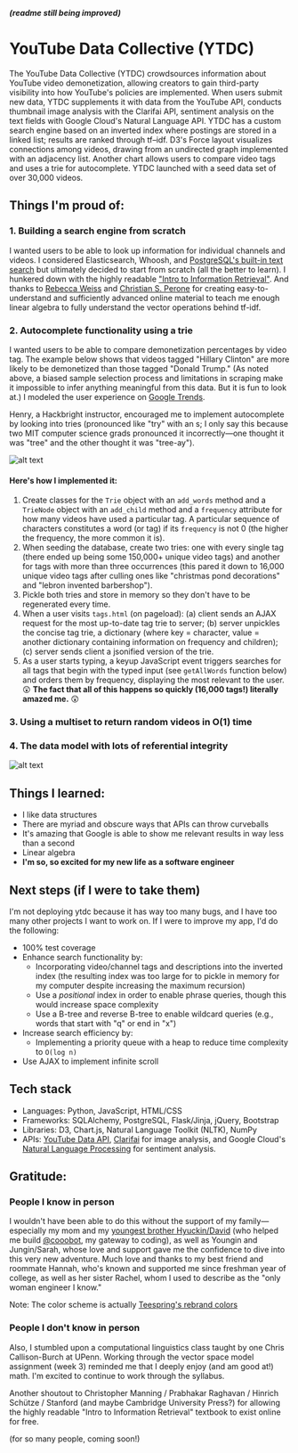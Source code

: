 ***(readme still being improved)***

# YouTube Data Collective (YTDC)

The YouTube Data Collective (YTDC) crowdsources information about YouTube video demonetization, allowing creators to gain third-party visibility into how YouTube's policies are implemented. When users submit new data, YTDC supplements it with data from the YouTube API, conducts thumbnail image analysis with the Clarifai API, sentiment analysis on the text fields with Google Cloud's Natural Language API. YTDC has a custom search engine based on an inverted index where postings are stored in a linked list; results are ranked through tf–idf. D3's Force layout visualizes connections among videos, drawing from an undirected graph implemented with an adjacency list. Another chart allows users to compare video tags and uses a trie for autocomplete. YTDC launched with a seed data set of over 30,000 videos.

## Things I'm proud of:

### 1. Building a search engine from scratch

I wanted users to be able to look up information for individual channels and videos. I considered Elasticsearch, Whoosh, and [PostgreSQL's built-in text search](https://www.postgresql.org/docs/9.5/static/textsearch.html) but ultimately decided to start from scratch (all the better to learn). I hunkered down with the highly readable ["Intro to Information Retrieval"](https://nlp.stanford.edu/IR-book/pdf/irbookonlinereading.pdf). And thanks to [Rebecca Weiss](http://stanford.edu/~rjweiss/public_html/IRiSS2013/text2/notebooks/tfidf.html) and [Christian S. Perone](http://blog.christianperone.com/2013/09/machine-learning-cosine-similarity-for-vector-space-models-part-iii/) for creating easy-to-understand and sufficiently advanced online material to teach me enough linear algebra to fully understand the 
vector operations behind tf-idf.

### 2. Autocomplete functionality using a trie

I wanted users to be able to compare demonetization percentages by video tag. The example below shows that videos tagged "Hillary Clinton" are more likely to be demonetized than those tagged "Donald Trump." (As noted above, a biased sample selection process and limitations in scraping make it impossible to infer anything meaningful from this data. But it is fun to look at.) I modeled the user experience on [Google Trends](https://trends.google.com/trends/explore?date=today%205-y&geo=US&q=%2Fm%2F0cqt90,%2Fm%2F0d06m5).

Henry, a Hackbright instructor, encouraged me to implement autocomplete by looking into tries (pronounced like "try" with an s; I only say this because two MIT computer science grads pronounced it incorrectly—one thought it was "tree" and the other thought it was "tree-ay").

![alt text](https://lh4.googleusercontent.com/_1H2MKoNUGkDN87ydTvIbbIJAvgs6tu7RCp7ypXYUUjxc3U2Yo3dkZiRXG4eJTtCLYl9n5Qxapu4qg=w1440-h780 "Autocomplete functionality")

#### Here's how I implemented it:
1. Create classes for the `Trie` object with an `add_words` method  and a `TrieNode` object with an `add_child` method and a `frequency` attribute for how many videos have used a particular tag. A particular sequence of characters constitutes a word (or tag) if its `frequency` is not 0 (the higher the frequency, the more common it is).
2. When seeding the database, create two tries: one with every single tag (there ended up being some 150,000+ unique video tags) and another for tags with more than three occurrences (this pared it down to 16,000 unique video tags after culling ones like "christmas pond decorations" and "lebron invented barbershop").
3. Pickle both tries and store in memory so they don't have to be regenerated every time.
4. When a user visits `tags.html` (on pageload): (a) client sends an AJAX request for the most up-to-date tag trie to server; (b) server unpickles the concise tag trie, a dictionary (where key = character, value = another dictionary containing information on frequency and children); (c) server sends client a jsonified version of the trie.
5. As a user starts typing, a keyup JavaScript event triggers searches for all tags that begin with the typed input (see `getAllWords` function below) and orders them by frequency, displaying the most relevant to the user. 😲 **The fact that all of this happens so quickly (16,000 tags!) literally amazed me.** 😲

### 3. Using a multiset to return random videos in O(1) time



### 4. The data model with lots of referential integrity

![alt text](https://lh5.googleusercontent.com/VYNjJFxSbd6nYEsn3SIuvJRAeTvoiVfGIbCv3kUdbDdERJBzZjLjIeeU8WOfwmii7cQUbHiJfcCfOQ=w1417-h780-rw "Data model for the YouTube Data Collective project")


## Things I learned:
* I like data structures
* There are myriad and obscure ways that APIs can throw curveballs
* It's amazing that Google is able to show me relevant results in way less than a second
* Linear algebra
* **I'm so, so excited for my new life as a software engineer**


## Next steps (if I were to take them)
I'm not deploying ytdc because it has way too many bugs, and I have too many other projects I want to work on. If I were to improve my app, I'd do the following:

* 100% test coverage
* Enhance search functionality by:
  * Incorporating video/channel tags and descriptions into the inverted index (the resulting index was too large for to pickle in memory for my computer despite increasing the maximum recursion)
  * Use a *positional* index in order to enable phrase queries, though this would increase space complexity
  * Use a B-tree and reverse B-tree to enable wildcard queries (e.g., words that start with "q" or end in "x")
* Increase search efficiency by:
  * Implementing a priority queue with a heap to reduce time complexity to `O(log n)`
* Use AJAX to implement infinite scroll

## Tech stack
* Languages: Python, JavaScript, HTML/CSS
* Frameworks: SQLAlchemy, PostgreSQL, Flask/Jinja, jQuery, Bootstrap
* Libraries: D3, Chart.js, Natural Language Toolkit (NLTK), NumPy
* APIs: [YouTube Data API](https://developers.google.com/youtube/v3/docs/), [Clarifai](https://clarifai.com/developer/guide/) for image analysis, and Google Cloud's [Natural Language Processing](https://cloud.google.com/natural-language/docs/basics) for sentiment analysis.

## Gratitude:

### People I know in person

I wouldn't have been able to do this without the support of my family—especially my mom and my [youngest brother Hyuckin/David](https://github.com/hdlim15) (who helped me build [@cooobot](https://github.com/haeinous/cooobot), my gateway to coding), as well as Youngin and Jungin/Sarah, whose love and support gave me the confidence to dive into this very new adventure. Much love and thanks to my best friend and roommate Hannah, who's known and supported me since freshman year of college, as well as her sister Rachel, whom I used to describe as the "only woman engineer I know."

Note: The color scheme is actually [Teespring's rebrand colors](http://teespring.com/style-guide)


### People I don't know in person

Also, I stumbled upon a computational linguistics class taught by one Chris Callison-Burch at UPenn. 
Working through the vector space model assignment (week 3) reminded me that I deeply enjoy (and am 
good at!) math. I'm excited to continue to work through the syllabus.

Another shoutout to Christopher Manning / Prabhakar Raghavan / Hinrich Schütze / Stanford (and maybe
Cambridge University Press?) for allowing the highly readable "Intro to Information Retrieval" textbook
to exist online for free.

(for so many people, coming soon!)


